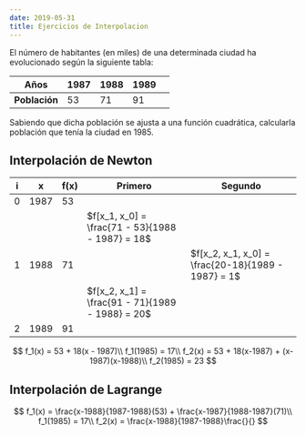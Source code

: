 ```yaml
---
date: 2019-05-31
title: Ejercicios de Interpolacion
---
```

El número de habitantes (en miles) de una determinada ciudad ha evolucionado según la siguiente tabla:

| Años          | 1987 | 1988 | 1989 |      |
| ------------- | ---- | ---- | ---- | ---- |
| **Población** | 53   | 71   | 91   |      |

Sabiendo que dicha población se ajusta a una función cuadrática, calcularla población que tenía la ciudad en 1985.

## Interpolación de Newton

| i    | x    | f(x) | Primero                                          | Segundo                                            |
| ---- | ---- | ---- | ------------------------------------------------ | -------------------------------------------------- |
| 0    | 1987 | 53   |                                                  |                                                    |
|      |      |      | $f[x_1, x_0] = \frac{71 - 53}{1988 - 1987} = 18$ |                                                    |
| 1    | 1988 | 71   |                                                  | $f[x_2, x_1, x_0] = \frac{20-18}{1989 - 1987} = 1$ |
|      |      |      | $f[x_2, x_1] = \frac{91 - 71}{1989 - 1988} = 20$ |                                                    |
| 2    | 1989 | 91   |                                                  |                                                    |

$$
f_1(x) = 53 + 18(x - 1987)\\
f_1(1985) = 17\\
f_2(x) = 53 + 18(x-1987) + (x-1987)(x-1988)\\
f_2(1985) = 23
$$

## Interpolación de Lagrange
$$
f_1(x) = \frac{x-1988}{1987-1988}(53) + \frac{x-1987}{1988-1987}(71)\\
f_1(1985) = 17\\
f_2(x) = \frac{x-1988}{1987-1988}\frac{}{}
$$
